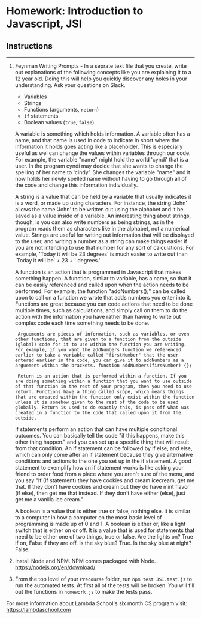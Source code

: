 # Homework: Introduction to Javascript, JSI

## Instructions
---
1. Feynman Writing Prompts - In a seprate text file that you create, write out explanations of the following concepts like you are explaining it to a 12 year old.  Doing this will help you quickly discover any holes in your understanding.  Ask your questions on Slack.
		
	* Variables
	* Strings
	* Functions (arguments, `return`)
	* `if` statements
	* Boolean values (`true`, `false`)

	A variable is something which holds information. A variable often has a name, and that name is used in code to indicate in short where the information it holds goes acting like a placeholder. This is especially useful as wel can change the values within variables through our code. For example, the variable "name" might hold the world 'cyndi' that is a user. In the program cyndi may decide that she wants to change the spelling of her name to 'cindy'. She changes the variable "name" and it now holds her newly spelled name without having to go through all of the code and change this information individually.

	A string is a value that can be held by a variable that usually indicates it is a word, or made up using characters. For instance, the string 'John' allows the name 'John' to be written out using the alphabet and it be saved as a value inside of a variable. An interesting thing about strings, though, is you can also write numbers as being strings, as in the program reads them as characters like in the alphabet, not a numerical value. Strings are useful for writing out information that will be displayed to the user, and writing a number as a string can make things easier if you are not intending to use that number for any sort of calculations. For example, 'Today it will be 23 degrees' is much easier to write out than 'Today it will be' + 23 + ' degrees.'

	A function is an action that is programmed in Javascript that makes something happen. A function, similar to variable, has a name, so that it can be easily referenced and called upon when the action needs to be performed. For example, the function "addNumbers();" can be called upon to call on a function we wrote that adds numbers you enter into it. Functions are great because you can code actions that need to be done multiple times, such as calculations, and simply call on them to do the action with the information you have rather than having to write out complex code each time something needs to be done. 

		Arguements are pieces of information, such as variables, or even other functions, that are given to a function from the outside (global) code for it to use within the function you are writing. For example, if you want the addNumbers function we referenced earlier to take a variable called "firstNumber" that the user entered earlier in the code, you can give it to addNumbers as a arguement within the brackets. function addNumbers(firsNumber) {};

		Return is an action that is performed within a function. If you are doing something within a function that you want to use outside of that function in the rest of your program, then you need to use return. Functions have a thing called scope, which means things that are created within the function only exist within the function unless it is somehow given to the rest of the code to be used globally. Return is used to do exactly this, is pass off what was created in a function to the code that called upon it from the outside.
	
	If statements perform an action that can have multiple conditional outcomes. You can basically tell the code "if this happens, make this other thing happen." and you can set up a specific thing that will result from that condition. An if statement can be followed by if else, and else, which can only come after an if statement because they give alternative conditions and actions to the one you set up in the if statement. A good statement to exemplify how an if statement works is like asking your friend to order food from a place where you aren't sure of the menu, and you say "If (If statement) they have cookies and cream icecream, get me that. If they don't have cookies and cream but they do have mint flavor (if else), then get me that instead. If they don't have either (else), just get me a vanilla ice cream."

	A boolean is a value that is either true or false, nothing else. It is similar to a computer in how a computer on the most basic level of programming is made up of 0 and 1. A boolean is either or, like a light switch that is either on or off. It is a value that is used for statements that need to be either one of two things, true or false. Are the lights on? True if on, False if they are off. Is the sky blue? True. Is the sky blue at night? False.


2. Install Node and NPM.  NPM comes packaged with Node. https://nodejs.org/en/download/

3. From the top level of your `Precourse` folder, run `npm test JSI.test.js` to run the automated tests.  At first all of the tests will be broken.  You will fill out the functions in `homework.js` to make the tests pass.


For more information about Lambda School's six month CS program visit: https://lambdaschool.com
